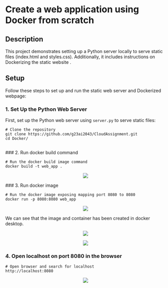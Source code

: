 # Create a web application using Docker from scratch

## Description
This project demonstrates setting up a Python server locally to serve static files (index.html and styles.css). Additionally, it includes instructions on Dockerizing the static website .

## Setup

Follow these steps to set up and run the static web server and Dockerized webpage:

### 1. Set Up the Python Web Server

First, set up the Python web server using `server.py` to serve static files:

```
# Clone the repository
git clone https://github.com/g23ai2043/CloudAssignment.git
cd Docker/

```
<p align="center">
  <img src="">
</p>
### 2. Run docker build command

```
# Run the docker build image command 
docker build -t web_app .
```
<p align="center">
  <img src="docker-build.jpg">
</p>
### 3. Run docker image

```
# Run the docker image exposing mapping port 8080 to 8080
docker run -p 8080:8080 web_app
```
<p align="center">
  <img src="docker-run.jpg">
</p>
We can see that the image and container has been created in docker desktop.
<p align="center">
  <img src="docker-image.jpg">
</p>

<p align="center">
  <img src="docker-container.jpg">
</p>

### 4. Open localhost on port 8080 in the browser
```
# Open browser and search for localhost
http://localhost:8080
```
<p align="center">
  <img src="webpage.jpg">
</p>
